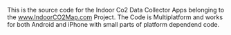 This is the source code for the Indoor Co2 Data Collector Apps belonging to the www.IndoorCO2Map.com Project. The Code is Multiplatform and works for both Android and iPhone with small parts of platform dependend code.
